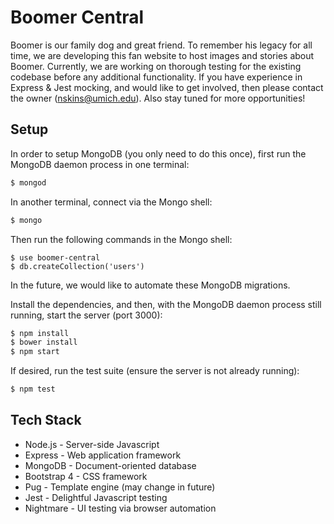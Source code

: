 # Boomer Central

Boomer is our family dog and great friend. To remember his legacy for all time, we are developing this fan website to host images and stories about Boomer. Currently, we are working on thorough testing for the existing codebase before any additional functionality. If you have experience in Express & Jest mocking, and would like to get involved, then please contact the owner (nskins@umich.edu). Also stay tuned for more opportunities!

## Setup

In order to setup MongoDB (you only need to do this once), first run the MongoDB daemon process in one terminal:

```bash
$ mongod
```

In another terminal, connect via the Mongo shell:

```bash
$ mongo
```

Then run the following commands in the Mongo shell:

```mongo
$ use boomer-central
$ db.createCollection('users')
```

In the future, we would like to automate these MongoDB migrations.

Install the dependencies, and then, with the MongoDB daemon process still running, start the server (port 3000):

```bash
$ npm install
$ bower install
$ npm start
```

If desired, run the test suite (ensure the server is not already running):

```bash
$ npm test
```

## Tech Stack

- Node.js - Server-side Javascript
- Express - Web application framework
- MongoDB - Document-oriented database
- Bootstrap 4 - CSS framework
- Pug - Template engine (may change in future)
- Jest - Delightful Javascript testing
- Nightmare - UI testing via browser automation